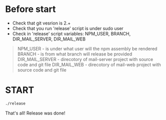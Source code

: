 # Before start

  - Check that git vesrion is 2.+
  - Check that you run 'release' script is under sudo user
  - Check in 'release' script variables: NPM_USER, BRANCH, DIR_MAIL_SERVER, DIR_MAIL_WEB
> NPM_USER - is under what user will the npm assembly be rendered
> BRANCH - is from what branch will release be provided
> DIR_MAIL_SERVER - direcotory of mail-server project with source code and git file
> DIR_MAIL_WEB - direcotory of mail-web project with source code and git file

# START
```sh
./release
```

That's all! Release was done!
